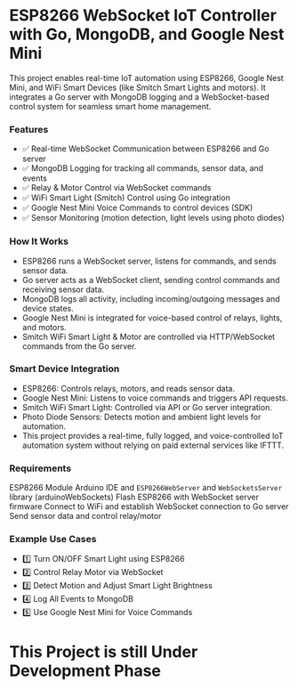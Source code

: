 # ESP8266 WebSocket IoT Controller with Go, MongoDB, and Google Nest Mini
This project enables real-time IoT automation using ESP8266, Google Nest Mini, and WiFi Smart Devices (like Smitch Smart Lights and motors). It integrates a Go server with MongoDB logging and a WebSocket-based control system for seamless smart home management.

### Features
- ✅ Real-time WebSocket Communication between ESP8266 and Go server
- ✅ MongoDB Logging for tracking all commands, sensor data, and events
- ✅ Relay & Motor Control via WebSocket commands
- ✅ WiFi Smart Light (Smitch) Control using Go integration
- ✅ Google Nest Mini Voice Commands to control devices (SDK)
- ✅ Sensor Monitoring (motion detection, light levels using photo diodes)

### How It Works
-  ESP8266 runs a WebSocket server, listens for commands, and sends sensor data.
- Go server acts as a WebSocket client, sending control commands and receiving sensor data.
- MongoDB logs all activity, including incoming/outgoing messages and device states.
- Google Nest Mini is integrated for voice-based control of relays, lights, and motors.
- Smitch WiFi Smart Light & Motor are controlled via HTTP/WebSocket commands from the Go server.

###  Smart Device Integration
- ESP8266: Controls relays, motors, and reads sensor data.
- Google Nest Mini: Listens to voice commands and triggers API requests.
- Smitch WiFi Smart Light: Controlled via API or Go server integration.
- Photo Diode Sensors: Detects motion and ambient light levels for automation.
- This project provides a real-time, fully logged, and voice-controlled IoT automation system without relying on paid external services like IFTTT.

### Requirements                      
ESP8266 Module
Arduino IDE and `ESP8266WebServer` and `WebSocketsServer` library  (arduinoWebSockets)
Flash ESP8266 with WebSocket server firmware
Connect to WiFi and establish WebSocket connection to Go server
Send sensor data and control relay/motor

### Example Use Cases
- 1️⃣ Turn ON/OFF Smart Light using ESP8266
- 2️⃣ Control Relay Motor via WebSocket
- 3️⃣ Detect Motion and Adjust Smart Light Brightness
- 4️⃣ Log All Events to MongoDB
- 5️⃣ Use Google Nest Mini for Voice Commands


# This  Project is still Under Development Phase